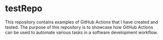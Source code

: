 # testRepo

This repository contains examples of GitHub Actions that I have created and tested. The purpose of this repository is to showcase how GitHub Actions can be used to automate various tasks in a software development workflow.
